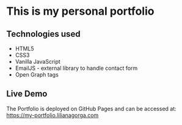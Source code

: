 # This is my personal portfolio 

## Technologies used 
* HTML5
* CSS3
* Vanilla JavaScript
* EmailJS - external library to handle contact form
* Open Graph tags

## Live Demo 
The Portfolio is deployed on GitHub Pages and can be accessed at: https://my-portfolio.lilianagorga.com
